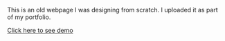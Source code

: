 This is an old webpage I was designing from scratch. I uploaded it as part of my portfolio.




[Click here to see demo](https://htmlpreview.github.io/?https://raw.githubusercontent.com/italrr/mordaza_webpage/master/index.html)